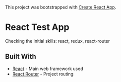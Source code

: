This project was bootstrapped with [Create React App](https://github.com/facebook/create-react-app).

# React Test App

Checking the initial skills: react, redux, react-router

## Built With

* [React](https://reactjs.org/) - Main web framework used
* [React Router](https://reacttraining.com/react-router/) - Project routing
